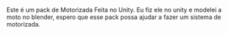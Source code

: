Este é um pack de Motorizada Feita no Unity. Eu fiz ele no unity e modelei a moto no blender, espero que esse pack possa ajudar a fazer um sistema de motorizada.
